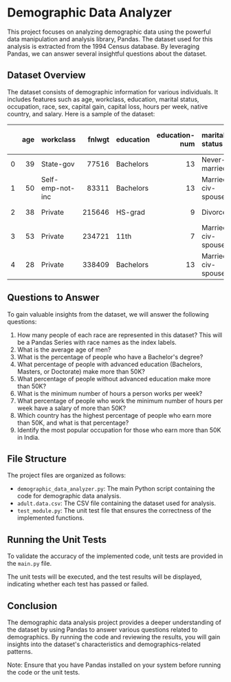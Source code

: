 # Demographic Data Analyzer

This project focuses on analyzing demographic data using the powerful data manipulation and analysis library, Pandas. The dataset used for this analysis is extracted from the 1994 Census database. By leveraging Pandas, we can answer several insightful questions about the dataset.

## Dataset Overview

The dataset consists of demographic information for various individuals. It includes features such as age, workclass, education, marital status, occupation, race, sex, capital gain, capital loss, hours per week, native country, and salary. Here is a sample of the dataset:

|    |   age | workclass        |   fnlwgt | education   |   education-num | marital-status     | occupation        | relationship   | race   | sex    |   capital-gain |   capital-loss |   hours-per-week | native-country   | salary   |
|---:|------:|:-----------------|---------:|:------------|----------------:|:-------------------|:------------------|:---------------|:-------|:-------|---------------:|---------------:|-----------------:|:-----------------|:---------|
|  0 |    39 | State-gov        |    77516 | Bachelors   |              13 | Never-married      | Adm-clerical      | Not-in-family  | White  | Male   |           2174 |              0 |               40 | United-States    | <=50K    |
|  1 |    50 | Self-emp-not-inc |    83311 | Bachelors   |              13 | Married-civ-spouse | Exec-managerial   | Husband        | White  | Male   |              0 |              0 |               13 | United-States    | <=50K    |
|  2 |    38 | Private          |   215646 | HS-grad     |               9 | Divorced           | Handlers-cleaners | Not-in-family  | White  | Male   |              0 |              0 |               40 | United-States    | <=50K    |
|  3 |    53 | Private          |   234721 | 11th        |               7 | Married-civ-spouse | Handlers-cleaners | Husband        | Black  | Male   |              0 |              0 |               40 | United-States    | <=50K    |
|  4 |    28 | Private          |   338409 | Bachelors   |              13 | Married-civ-spouse | Prof-specialty    | Wife           | Black  | Female |              0 |              0 |               40 | Cuba             | <=50K    |

## Questions to Answer

To gain valuable insights from the dataset, we will answer the following questions:

1. How many people of each race are represented in this dataset? This will be a Pandas Series with race names as the index labels.
2. What is the average age of men?
3. What is the percentage of people who have a Bachelor's degree?
4. What percentage of people with advanced education (Bachelors, Masters, or Doctorate) make more than 50K?
5. What percentage of people without advanced education make more than 50K?
6. What is the minimum number of hours a person works per week?
7. What percentage of people who work the minimum number of hours per week have a salary of more than 50K?
8. Which country has the highest percentage of people who earn more than 50K, and what is that percentage?
9. Identify the most popular occupation for those who earn more than 50K in India.

## File Structure

The project files are organized as follows:

- `demographic_data_analyzer.py`: The main Python script containing the code for demographic data analysis.
- `adult.data.csv`: The CSV file containing the dataset used for analysis.
- `test_module.py`: The unit test file that ensures the correctness of the implemented functions.

## Running the Unit Tests

To validate the accuracy of the implemented code, unit tests are provided in the `main.py` file. 

The unit tests will be executed, and the test results will be displayed, indicating whether each test has passed or failed.

## Conclusion

The demographic data analysis project provides a deeper understanding of the dataset by using Pandas to answer various questions related to demographics. By running the code and reviewing the results, you will gain insights into the dataset's characteristics and demographics-related patterns.

Note: Ensure that you have Pandas installed on your system before running the code or the unit tests. 
